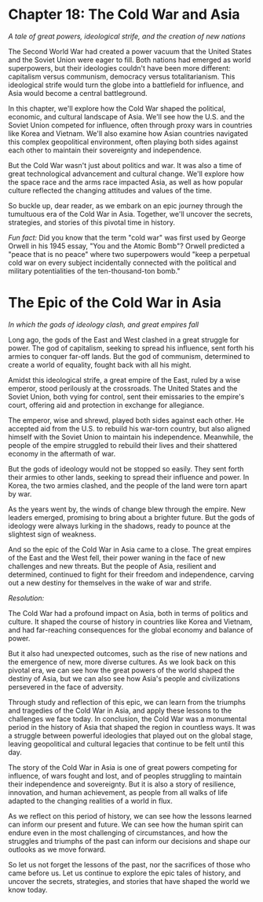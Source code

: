 # Chapter 18: The Cold War and Asia

*A tale of great powers, ideological strife, and the creation of new nations*

The Second World War had created a power vacuum that the United States and the Soviet Union were eager to fill. Both nations had emerged as world superpowers, but their ideologies couldn't have been more different: capitalism versus communism, democracy versus totalitarianism. This ideological strife would turn the globe into a battlefield for influence, and Asia would become a central battleground.

In this chapter, we'll explore how the Cold War shaped the political, economic, and cultural landscape of Asia. We'll see how the U.S. and the Soviet Union competed for influence, often through proxy wars in countries like Korea and Vietnam. We'll also examine how Asian countries navigated this complex geopolitical environment, often playing both sides against each other to maintain their sovereignty and independence.

But the Cold War wasn't just about politics and war. It was also a time of great technological advancement and cultural change. We'll explore how the space race and the arms race impacted Asia, as well as how popular culture reflected the changing attitudes and values of the time.

So buckle up, dear reader, as we embark on an epic journey through the tumultuous era of the Cold War in Asia. Together, we'll uncover the secrets, strategies, and stories of this pivotal time in history.

*Fun fact:* Did you know that the term "cold war" was first used by George Orwell in his 1945 essay, "You and the Atomic Bomb"? Orwell predicted a "peace that is no peace" where two superpowers would "keep a perpetual cold war on every subject incidentally connected with the political and military potentialities of the ten-thousand-ton bomb."
# The Epic of the Cold War in Asia

*In which the gods of ideology clash, and great empires fall*

Long ago, the gods of the East and West clashed in a great struggle for power. The god of capitalism, seeking to spread his influence, sent forth his armies to conquer far-off lands. But the god of communism, determined to create a world of equality, fought back with all his might.

Amidst this ideological strife, a great empire of the East, ruled by a wise emperor, stood perilously at the crossroads. The United States and the Soviet Union, both vying for control, sent their emissaries to the empire's court, offering aid and protection in exchange for allegiance.

The emperor, wise and shrewd, played both sides against each other. He accepted aid from the U.S. to rebuild his war-torn country, but also aligned himself with the Soviet Union to maintain his independence. Meanwhile, the people of the empire struggled to rebuild their lives and their shattered economy in the aftermath of war.

But the gods of ideology would not be stopped so easily. They sent forth their armies to other lands, seeking to spread their influence and power. In Korea, the two armies clashed, and the people of the land were torn apart by war.

As the years went by, the winds of change blew through the empire. New leaders emerged, promising to bring about a brighter future. But the gods of ideology were always lurking in the shadows, ready to pounce at the slightest sign of weakness.

And so the epic of the Cold War in Asia came to a close. The great empires of the East and the West fell, their power waning in the face of new challenges and new threats. But the people of Asia, resilient and determined, continued to fight for their freedom and independence, carving out a new destiny for themselves in the wake of war and strife.

*Resolution:*

The Cold War had a profound impact on Asia, both in terms of politics and culture. It shaped the course of history in countries like Korea and Vietnam, and had far-reaching consequences for the global economy and balance of power.

But it also had unexpected outcomes, such as the rise of new nations and the emergence of new, more diverse cultures. As we look back on this pivotal era, we can see how the great powers of the world shaped the destiny of Asia, but we can also see how Asia's people and civilizations persevered in the face of adversity.

Through study and reflection of this epic, we can learn from the triumphs and tragedies of the Cold War in Asia, and apply these lessons to the challenges we face today.
In conclusion, the Cold War was a monumental period in the history of Asia that shaped the region in countless ways. It was a struggle between powerful ideologies that played out on the global stage, leaving geopolitical and cultural legacies that continue to be felt until this day.

The story of the Cold War in Asia is one of great powers competing for influence, of wars fought and lost, and of peoples struggling to maintain their independence and sovereignty. But it is also a story of resilience, innovation, and human achievement, as people from all walks of life adapted to the changing realities of a world in flux.

As we reflect on this period of history, we can see how the lessons learned can inform our present and future. We can see how the human spirit can endure even in the most challenging of circumstances, and how the struggles and triumphs of the past can inform our decisions and shape our outlooks as we move forward.

So let us not forget the lessons of the past, nor the sacrifices of those who came before us. Let us continue to explore the epic tales of history, and uncover the secrets, strategies, and stories that have shaped the world we know today.
